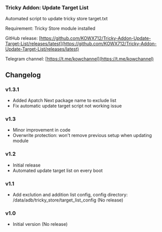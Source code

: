 ### Tricky Addon: Update Target List
Automated script to update tricky store target.txt

Requirement: Tricky Store module installed

GitHub release: [https://github.com/KOWX712/Tricky-Addon-Update-Target-List/releases/latest](https://github.com/KOWX712/Tricky-Addon-Update-Target-List/releases/latest)

Telegram channel: [https://t.me/kowchannel](https://t.me/kowchannel)

## Changelog
### v1.3.1
- Added Apatch Next package name to exclude list
- Fix automatic update target script not working issue

### v1.3
- Minor improvement in code
- Overwrite protection: won't remove previous setup when updating module

### v1.2
- Initial release
- Automated update target list on every boot

### v1.1
- Add exclution and addition list config, config directory: /data/adb/tricky_store/target_list_config (No release)

### v1.0
- Initial version (No release)

